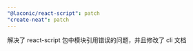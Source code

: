 ```yaml
---
"@laconic/react-script": patch
"create-neat": patch
---
```


解决了 react-script 包中模块引用错误的问题，并且修改了 cli 文档
